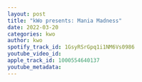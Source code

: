 ```yaml
---
layout: post
title: "kWo presents: Mania Madness"
date: 2022-03-20
categories: kwo
author: kwo
spotify_track_id: 1GsyRSrGpq1i1NM6Vs0986
youtube_video_id: 
apple_track_id: 1000554640137
youtube_metadata: 
---
```

